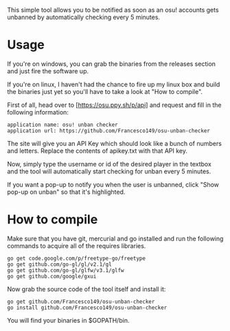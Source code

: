 This simple tool allows you to be notified as soon as an osu! accounts gets unbanned by automatically checking every 5 minutes.

Usage
============
If you're on windows, you can grab the binaries from the releases section and just fire the software up.

If you're on linux, I haven't had the chance to fire up my linux box and build the binaries just yet so you'll have to take a look at "How to compile".

First of all, head over to [https://osu.ppy.sh/p/api] and request and fill in the following information:

	application name: osu! unban checker
	application url: https://github.com/Francesco149/osu-unban-checker
	
The site will give you an API Key which should look like a bunch of numbers and letters. Replace the contents of apikey.txt with that API key.

Now, simply type the username or id of the desired player in the textbox and the tool will automatically start checking for unban every 5 minutes.

If you want a pop-up to notify you when the user is unbanned, click "Show pop-up on unban" so that it's highlighted.


How to compile
============
Make sure that you have git, mercurial and go installed and run the following commands to acquire all of the requires libraries.

	go get code.google.com/p/freetype-go/freetype
	go get github.com/go-gl/gl/v2.1/gl
	go get github.com/go-gl/glfw/v3.1/glfw
	go get github.com/google/gxui

Now grab the source code of the tool itself and install it:

	go get github.com/Francesco149/osu-unban-checker
	go install github.com/Francesco149/osu-unban-checker
	
You will find your binaries in $GOPATH/bin.